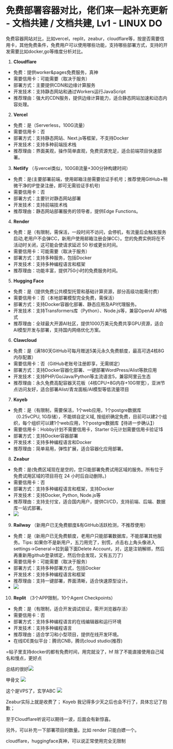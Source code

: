 # 免费部署容器对比，佬们来一起补充更新 - 文档共建 / 文档共建, Lv1 - LINUX DO
免费容器网站对比，比如vercel，replit，zeabur，cloudflare等，按是否需要信用卡，其他免费条件，免费用户可以使用哪些功能，支持哪些部署方式，支持的开发需要比如docker,go等维度分析对比。

1.  **Cloudflare**

*   免费：提供worker&pages免费服务，真神
*   需要信用卡：可能需要（取决于服务）
*   部署方式：主要提供CDN和边缘计算服务
*   开发技术：支持静态网站和通过Workers运行JavaScript
*   推荐理由：强大的CDN服务，提供边缘计算能力，适合静态网站加速和动态内容处理。

2.  **Vercel**

*   免费：是（Serverless，100G流量）
*   需要信用卡：否
*   部署方式：支持静态网站、Next.js等框架，不支持Docker
*   开发技术：支持多种前端技术栈
*   推荐理由：界面美观，操作简单直观，免费资源充足，适合前端项目快速部署。

3.  **Netlify** （与vercel类似，100GB流量+300分钟构建时间）

*   免费：是(主要部署前端，使用邮箱注册需要验证手机号；推荐使用GitHub+稍微干净的IP登录注册，即可无需验证手机号)
*   需要信用卡：否
*   部署方式：主要针对静态网站部署
*   开发技术：支持前端技术栈
*   推荐理由：静态网站部署服务的领导者，提供Edge Functions。

4.  **Render**

*   免费：是（有限制，需保活，一段时间不访问，会停机，有流量后会触发服务启动,老用户不会弹CC，新用户使用邮箱注册会弹CC）。您的免费实例将在不活动时关闭，这可能会使请求延迟 50 秒或更长时间。
*   需要信用卡：可能需要（取决于服务）
*   部署方式：支持多种服务，包括Docker
*   开发技术：支持多种编程语言和框架
*   推荐理由：功能丰富，提供750小时的免费服务时间。

5.  **Hugging Face**

*   免费：是（提供免费公共模型托管和基础计算资源，部分高级功能需付费）
*   需要信用卡：否（本地部署模型完全免费，需保活）
*   部署方式：支持Docker容器化部署、静态应用及API代理服务。
*   开发技术：支持Transformers库（Python）、Node.js等，兼容OpenAI API格式
*   推荐理由：全球最大开源AI社区，提供1000万美元免费共享GPU资源，适合AI模型开发与部署，支持国内网络优化方案。

6.  **Clawcloud**

*   免费：是（满180天GitHub可每月赠送5美元永久免费额度，最高可选4核8G内存配置）
*   需要信用卡：否（GitHub老账号注册即享，无需绑定）
*   部署方式：支持Docker容器化部署、一键部署WordPress/Alist等款应用
*   开发技术：支持PHP/Go/Java/Python等主流语言5，兼容阿里云生态
*   推荐理由：永久免费高配容器天花板（4核CPU+8G内存+10G带宽），亚洲节点访问友好，适合部署Alist/青龙面板/AI模型等低流量项目

7.  **Koyeb**

*   免费：是（有限制，需要保活，1个web应用，1个postgre数据库（0.25vCPU, 1G存储），不能绑自定义域, 按组织确定免费，目前可以建2个组织，每个组织可以建1个web应用，1个postgre数据库【待进一步确认】）
*   需要信用卡：Hobby计划不需要信用卡，Starter 0元计划需要信用卡验证1$
*   部署方式：支持Docker容器部署
*   开发技术：支持多种编程语言和Docker
*   推荐理由：简单易用，弹性扩展，适合容器化应用部署。

8.  **Zeabur**

*   免费：是(免费区域现在是空的，您只能部署免费试用区域的服务。所有位于免费试用区域的项目将在 24 小时后自动删除。)
*   需要信用卡：否
*   部署方式：支持多种编程语言和框架，支持Docker
*   开发技术：支持Docker, Python, Node.js等
*   推荐理由：支持支付宝，适合国内用户，提供CI/CD，支持前端、后端、数据库一站式部署。
*   [![](https://linux.do/uploads/default/optimized/4X/1/4/d/14dc989416e50003ab329e7719a102fec826d3d2_2_690x398.png)
    ](https://linux.do/uploads/default/original/4X/1/4/d/14dc989416e50003ab329e7719a102fec826d3d2.png)
    

9.  **Railway** （新用户已无免费额度&有GitHub活跃检测，不推荐使用）

*   免费：是（新用户已无免费额度，老用户只能部署数据库，不能部署其他服务。Tips: 如果你不是新用户，五刀用完了，别慌，点击右上角头像进入settings->General->拉到最下面Delete Account，对，这是注销解绑，然后再重新用github登录绑定，然后你会发现，又有五刀了）
*   需要信用卡：可能需要（取决于服务）
*   部署方式：支持多种部署方式，包括Docker
*   开发技术：支持多种编程语言和框架
*   推荐理由：支持一键部署，界面清晰，适合快速原型设计。
*   [![](https://linux.do/uploads/default/optimized/4X/8/b/c/8bc4d16121f91ae3e3c9294c94643b4895503b66_2_690x200.png)
    ](https://linux.do/uploads/default/original/4X/8/b/c/8bc4d16121f91ae3e3c9294c94643b4895503b66.png)
    

10.  **Replit** （3个APP限制，10个Agent Checkpoints）

*   免费：是（有限制，适合开发调试验证，需开浏览器存活）
*   需要信用卡：否
*   部署方式：支持多种编程语言的在线编辑器和运行环境
*   开发技术：支持多种编程语言
*   推荐理由：适合学习和小型项目，提供在线开发环境。
*   在线IDE类似平台：腾讯CNB，腾讯cloud studio(推荐)

\=帖子里支持docker的都有免费时间，用完就没了，hf 除了不能直接使用自己域名和慢点，更好点

总结的很好![](https://linux.do/images/emoji/twemoji/+1.png?v=14)

甲骨文 ![](https://linux.do/images/emoji/twemoji/melting_face.png?v=14)

这个是VPS了，玄学ABC ![](https://linux.do/images/emoji/twemoji/laughing.png?v=14)

Zeabur实际上就是收费了； Koyeb 我记得多少天之后也会不行了，具体忘记了抱歉；

至于Cloudflare听说可以期待一波，后面会有新惊喜。

另外，可以补充一下部署项目的数量。比如 render 只能白嫖一个。

cloudflare，huggingface真神，可以说正常使用完全无限制